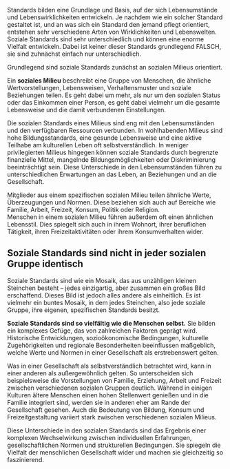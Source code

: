 Standards bilden eine Grundlage und Basis, auf der sich Lebensumstände und Lebenswirklichkeiten entwickeln. Je nachdem wie ein solcher Standard gestaltet ist, und an was sich ein Standard den jemand pflegt orientiert, entstehen sehr verschiedene Arten von Wirklichkeiten und Lebenswelten. Soziale Standards sind sehr unterschiedlich und können eine enorme Vielfalt entwickeln. Dabei ist keiner dieser Standards grundlegend FALSCH, sie sind zuhnächst einfach nur unterschiedlich. 

Grundlegend sind soziale Standards zunächst an sozialen Milieus orientiert. 

Ein **soziales Milieu** beschreibt eine Gruppe von Menschen, die ähnliche Wertvorstellungen, Lebensweisen, Verhaltensmuster und soziale Beziehungen teilen. Es geht dabei um mehr, als nur um den sozialen Status oder das Einkommen einer Person, es geht dabei vielmehr um die gesamte Lebensweise und die damit verbundenen Einstellungen.

Die sozialen Standards eines Milieus sind eng mit den Lebensumständen und den verfügbaren Ressourcen verbunden. In wohlhabenden Milieus sind hohe Bildungsstandards, eine gesunde Lebensweise und eine aktive Teilhabe am kulturellen Leben oft selbstverständlich. In weniger privilegierten Milieus hingegen können soziale Standards durch begrenzte finanzielle Mittel, mangelnde Bildungsmöglichkeiten oder Diskriminierung beeinträchtigt sein. Diese Unterschiede in den Lebensumständen führen zu unterschiedlichen Erwartungen an das Leben, an Beziehungen und an die Gesellschaft.

Mitglieder aus einem spezifischen sozialen Milieu teilen ähnliche Werte, Überzeugungen und Normen. Diese beziehen sich auch auf Bereiche wie Familie, Arbeit, Freizeit, Konsum, Politik oder Religion.  
Menschen in einem sozialen Milieu führen außerdem oft einen ähnlichen Lebensstil. Dies spiegelt sich auch in ihrem Wohnort, ihrer beruflichen Tätigkeit, ihren Freizeitaktivitäten oder ihrem Konsumverhalten wider.

## Soziale Standards sind nicht in jeder sozialen Gruppe identisch 

Soziale Standards sind wie ein Mosaik, das aus unzähligen kleinen Steinchen besteht – jedes einzigartig, aber zusammen ein großes Bild erschaffend. Dieses Bild ist jedoch alles andere als einheitlich. Es ist vielmehr ein buntes Mosaik, in dem jedes Steinchen, also jede soziale Gruppe, ihre eigenen, spezifischen Standards besitzt.

**Soziale Standards sind so vielfältig wie die Menschen selbst.** Sie bilden ein komplexes Gefüge, das von zahlreichen Faktoren geprägt wird. Historische Entwicklungen, sozioökonomische Bedingungen, kulturelle Zugehörigkeiten und regionale Besonderheiten beeinflussen maßgeblich, welche Werte und Normen in einer Gesellschaft als erstrebenswert gelten.

Was in einer Gesellschaft als selbstverständlich betrachtet wird, kann in einer anderen als außergewöhnlich gelten. So unterscheiden sich beispielsweise die Vorstellungen von Familie, Erziehung, Arbeit und Freizeit zwischen verschiedenen sozialen Gruppen deutlich. Während in einigen Kulturen ältere Menschen einen hohen Stellenwert genießen und in die Familie integriert sind, werden sie in anderen eher am Rande der Gesellschaft gesehen. Auch die Bedeutung von Bildung, Konsum und Freizeitgestaltung variiert stark zwischen verschiedenen sozialen Milieus.

Diese Unterschiede in den sozialen Standards sind das Ergebnis einer komplexen Wechselwirkung zwischen individuellen Erfahrungen, gesellschaftlichen Normen und strukturellen Bedingungen. Sie spiegeln die Vielfalt der menschlichen Gesellschaft wider und machen sie gleichzeitig so faszinierend.

